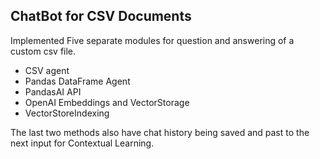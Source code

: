 ## ChatBot for CSV Documents

Implemented Five separate modules for question and answering of a custom csv file.

- CSV agent
- Pandas DataFrame Agent
- PandasAI API
- OpenAI Embeddings and VectorStorage
- VectorStoreIndexing

The last two methods also have chat history being saved and past to the next input for Contextual Learning. 